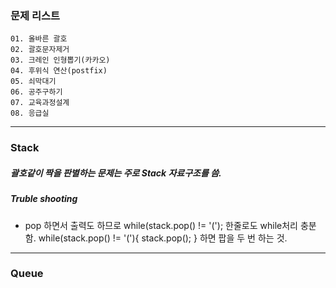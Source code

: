 ### 문제 리스트
    01. 올바른 괄호
    02. 괄호문자제거
    03. 크레인 인형뽑기(카카오)
    04. 후위식 연산(postfix)
    05. 쇠막대기
    06. 공주구하기
    07. 교육과정설계
    08. 응급실

***

### Stack   
##### 괄호같이 짝을 판별하는 문제는 주로 Stack 자료구조를    씀.   
##### Truble shooting   
* pop 하면서 출력도 하므로 while(stack.pop() != '('); 한줄로도 while처리 충분함.
while(stack.pop() != '('){ stack.pop(); } 하면 팝을 두 번 하는 것.

***

### Queue